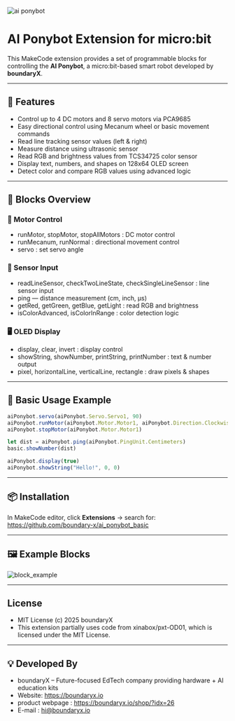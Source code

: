 
![ai ponybot](https://github.com/user-attachments/assets/d611232a-5f69-4559-8332-26371055343f)

# AI Ponybot Extension for micro:bit  

This MakeCode extension provides a set of programmable blocks for controlling the **AI Ponybot**, a micro:bit-based smart robot developed by **boundaryX**.  

---

## 🚀 Features 
- Control up to 4 DC motors and 8 servo motors via PCA9685  
- Easy directional control using Mecanum wheel or basic movement commands
- Read line tracking sensor values (left & right)  
- Measure distance using ultrasonic sensor  
- Read RGB and brightness values from TCS34725 color sensor  
- Display text, numbers, and shapes on 128x64 OLED screen  
- Detect color and compare RGB values using advanced logic  

---

## 🧩 Blocks Overview 

### 🔧 Motor Control 
 - runMotor, stopMotor, stopAllMotors : DC motor control
 - runMecanum, runNormal : directional movement control
 - servo : set servo angle

### 📏 Sensor Input
 - readLineSensor, checkTwoLineState, checkSingleLineSensor : line sensor input
 - ping — distance measurement (cm, inch, µs)
 - getRed, getGreen, getBlue, getLight : read RGB and brightness
 - isColorAdvanced, isColorInRange : color detection logic

### 🖥 OLED Display
 - display, clear, invert : display control
 - showString, showNumber, printString, printNumber : text & number output
 - pixel, horizontalLine, verticalLine, rectangle : draw pixels & shapes

---

## 🧪 Basic Usage Example
```ts
aiPonybot.servo(aiPonybot.Servo.Servo1, 90)
aiPonybot.runMotor(aiPonybot.Motor.Motor1, aiPonybot.Direction.Clockwise, 150)
aiPonybot.stopMotor(aiPonybot.Motor.Motor1)

let dist = aiPonybot.ping(aiPonybot.PingUnit.Centimeters)
basic.showNumber(dist)

aiPonybot.display(true)
aiPonybot.showString("Hello!", 0, 0)
```

---

## 📦 Installation

In MakeCode editor, click **Extensions** → search for:  
https://github.com/boundary-x/ai_ponybot_basic

---

## 🖼 Example Blocks
![block_example](https://github.com/user-attachments/assets/f5e1ab2a-4f05-4769-8c8b-b8e0e3a078e8)

---

## License
  - MIT License
  (c) 2025 boundaryX
  - This extension partially uses code from xinabox/pxt-OD01, which is licensed under the MIT License.

--- 

## 💡 Developed By
- boundaryX – Future-focused EdTech company providing hardware + AI education kits
- Website: https://boundaryx.io
- product webpage : https://boundaryx.io/shop/?idx=26
- E-mail : hi@boundaryx.io

